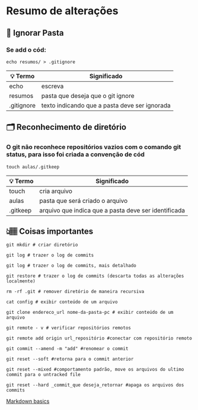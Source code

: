 # Resumo de alterações

## 📁 Ignorar Pasta
### Se add o cód:
```
echo resumos/ > .gitignore
```
|💡 Termo| Significado|
|--------|------------|
|echo| escreva|
|resumos| pasta que deseja que o git ignore|
|.gitignore| texto indicando que a pasta deve ser ignorada|

## 🗂 Reconhecimento de diretório

### O git não reconhece repositórios vazios com o comando git status, para isso foi criada a convenção de cód
```
touch aulas/.gitkeep
```
|💡 Termo| Significado|
|--------|------------|
|touch| cria arquivo|
|aulas| pasta que será criado o arquivo|
|.gitkeep|arquivo que indica que a pasta deve ser identificada|

## 👆🏽 Coisas importantes
```
git mkdir # criar diretório
```
```
git log # trazer o log de commits
```
```
git log # trazer o log de commits, mais detalhado
```
```
git restore # trazer o log de commits (descarta todas as alterações localmente)
```
```
rm -rf .git # remover diretório de maneira recursiva
```
```
cat config # exibir conteúdo de um arquivo
```
```
git clone endereco_url nome-da-pasta-pc # exibir conteúdo de um arquivo
```
```
git remote - v # verificar repositórios remotos
```
```
git remote add origin url_repositório #conectar com repositório remoto
```
```
git commit --amend -m "add" #renomear o commit
```
```
git reset --soft #retorna para o commit anterior
```
```
git reset --mixed #comportamento padrão, move os arquivos do ultimo commit para o untracked file
```
```
git reset --hard _commit_que deseja_retornar #apaga os arquivos dos commits
```

[Markdown basics](https://docs.github.com/pt/get-started/writing-on-github/getting-started-with-writing-and-formatting-on-github/basic-writing-and-formatting-syntax)